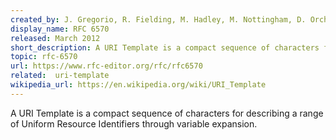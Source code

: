 ```yaml
---
created_by: J. Gregorio, R. Fielding, M. Hadley, M. Nottingham, D. Orchard
display_name: RFC 6570
released: March 2012
short_description: A URI Template is a compact sequence of characters for describing a  range of Uniform Resource Identifiers through variable expansion.
topic: rfc-6570
url: https://www.rfc-editor.org/rfc/rfc6570
related:  uri-template
wikipedia_url: https://en.wikipedia.org/wiki/URI_Template
---
```

A URI Template is a compact sequence of characters for describing a range of Uniform Resource Identifiers through variable expansion.
